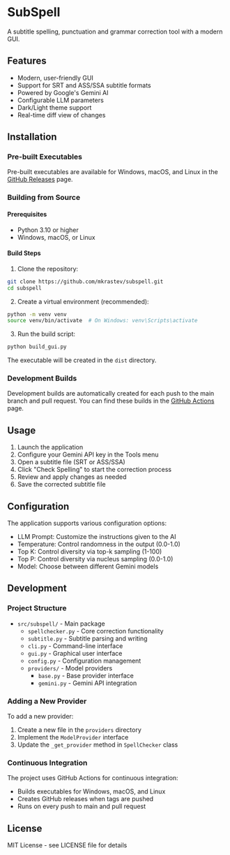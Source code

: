 # SubSpell

A subtitle spelling, punctuation and grammar correction tool with a modern GUI.

## Features

- Modern, user-friendly GUI
- Support for SRT and ASS/SSA subtitle formats
- Powered by Google's Gemini AI
- Configurable LLM parameters
- Dark/Light theme support
- Real-time diff view of changes

## Installation

### Pre-built Executables

Pre-built executables are available for Windows, macOS, and Linux in the [GitHub Releases](https://github.com/mkrastev/subspell/releases) page.

### Building from Source

#### Prerequisites

- Python 3.10 or higher
- Windows, macOS, or Linux

#### Build Steps

1. Clone the repository:
```bash
git clone https://github.com/mkrastev/subspell.git
cd subspell
```

2. Create a virtual environment (recommended):
```bash
python -m venv venv
source venv/bin/activate  # On Windows: venv\Scripts\activate
```

3. Run the build script:
```bash
python build_gui.py
```

The executable will be created in the `dist` directory.

### Development Builds

Development builds are automatically created for each push to the main branch and pull request. You can find these builds in the [GitHub Actions](https://github.com/mkrastev/subspell/actions) page.

## Usage

1. Launch the application
2. Configure your Gemini API key in the Tools menu
3. Open a subtitle file (SRT or ASS/SSA)
4. Click "Check Spelling" to start the correction process
5. Review and apply changes as needed
6. Save the corrected subtitle file

## Configuration

The application supports various configuration options:

- LLM Prompt: Customize the instructions given to the AI
- Temperature: Control randomness in the output (0.0-1.0)
- Top K: Control diversity via top-k sampling (1-100)
- Top P: Control diversity via nucleus sampling (0.0-1.0)
- Model: Choose between different Gemini models

## Development

### Project Structure

- `src/subspell/` - Main package
  - `spellchecker.py` - Core correction functionality
  - `subtitle.py` - Subtitle parsing and writing
  - `cli.py` - Command-line interface
  - `gui.py` - Graphical user interface
  - `config.py` - Configuration management
  - `providers/` - Model providers
    - `base.py` - Base provider interface
    - `gemini.py` - Gemini API integration

### Adding a New Provider

To add a new provider:

1. Create a new file in the `providers` directory
2. Implement the `ModelProvider` interface
3. Update the `_get_provider` method in `SpellChecker` class

### Continuous Integration

The project uses GitHub Actions for continuous integration:

- Builds executables for Windows, macOS, and Linux
- Creates GitHub releases when tags are pushed
- Runs on every push to main and pull request

## License

MIT License - see LICENSE file for details
